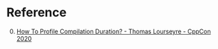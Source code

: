# Reference

0. [How To Profile Compilation Duration? - Thomas Lourseyre - CppCon 2020](https://www.youtube.com/watch?v=msSECd8vbPo)

